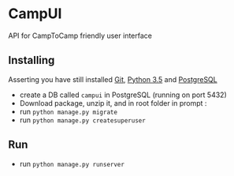 # CampUI
API for CampToCamp friendly user interface

## Installing
Asserting you have still installed [Git](https://git-scm.com/), [Python 3.5](https://www.python.org/) and [PostgreSQL](https://www.postgresql.org/)

* create a DB called `campui` in PostgreSQL (running on port 5432)
* Download package, unzip it, and in root folder in prompt : 
* run `python manage.py migrate`
* run `python manage.py createsuperuser`

## Run
* run `python manage.py runserver`
